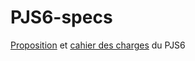 # PJS6-specs
[Proposition](https://github.com/GenjitsuGame/PJS6-specs/blob/master/Proposition.md) et [cahier des charges](https://github.com/GenjitsuGame/PJS6-specs/blob/master/Cahier%20des%20charges.md) du PJS6


